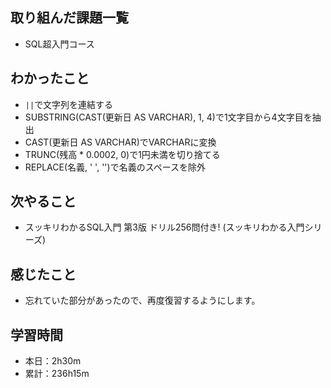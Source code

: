 ## 取り組んだ課題一覧
- SQL超入門コース
## わかったこと
- `||`で文字列を連結する
- SUBSTRING(CAST(更新日 AS VARCHAR), 1, 4)で1文字目から4文字目を抽出
- CAST(更新日 AS VARCHAR)でVARCHARに変換
- TRUNC(残高 * 0.0002, 0)で1円未満を切り捨てる
- REPLACE(名義, ' ', '')で名義のスペースを除外
## 次やること
- スッキリわかるSQL入門 第3版 ドリル256問付き! (スッキリわかる入門シリーズ)
## 感じたこと
- 忘れていた部分があったので、再度復習するようにします。
## 学習時間
- 本日：2h30m
- 累計：236h15m
